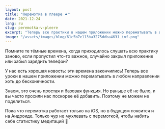 ```yaml
---
layout: post
title: "Перемотка в плеере ⏩"
date: 2021-12-24
lang: ru
slug: peremotka-v-pleere
excerpt: "Теперь все практики в нашем приложении можно перематывать в любом направлении!"
image: "/assets/images/blog/61c5b7e113ba3275ddba4631_inf.png"
---
```


Помните те тёмные времена, когда приходилось слушать всю практику заново, если пропустил что-то важное, случайно закрыл приложение или забыл зарядить телефон?

У нас есть хорошая новость: эти времена закончились! Теперь все уроки в нашем приложении можно перематывать в любом направлении хоть до бесконечности.

Знаем, это очень простая и базовая функция. Но раньше её не было, и вы часто просили нас поскорее её добавить. Поэтому не можем не поделиться.

Пока что перемотка работает только на iOS, но в будущем появится и на Андроиде. Только чур не мухлевать с перемоткой, чтобы набить себе статистику медитаций 🤗
